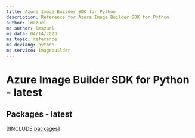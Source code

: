 ```yaml
---
title: Azure Image Builder SDK for Python
description: Reference for Azure Image Builder SDK for Python
author: lmazuel
ms.author: lmazuel
ms.data: 04/14/2023
ms.topic: reference
ms.devlang: python
ms.service: imagebuilder
---
```

# Azure Image Builder SDK for Python - latest
## Packages - latest
[!INCLUDE [packages](image-builder-index.md)]